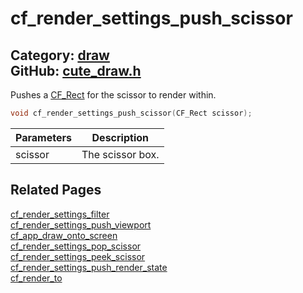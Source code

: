 [](../header.md ':include')

# cf_render_settings_push_scissor

Category: [draw](/api_reference?id=draw)  
GitHub: [cute_draw.h](https://github.com/RandyGaul/cute_framework/blob/master/include/cute_draw.h)  
---

Pushes a [CF_Rect](/math/cf_rect.md) for the scissor to render within.

```cpp
void cf_render_settings_push_scissor(CF_Rect scissor);
```

Parameters | Description
--- | ---
scissor | The scissor box.

## Related Pages

[cf_render_settings_filter](/draw/cf_render_settings_filter.md)  
[cf_render_settings_push_viewport](/draw/cf_render_settings_push_viewport.md)  
[cf_app_draw_onto_screen](/app/cf_app_draw_onto_screen.md)  
[cf_render_settings_pop_scissor](/draw/cf_render_settings_pop_scissor.md)  
[cf_render_settings_peek_scissor](/draw/cf_render_settings_peek_scissor.md)  
[cf_render_settings_push_render_state](/draw/cf_render_settings_push_render_state.md)  
[cf_render_to](/draw/cf_render_to.md)  
